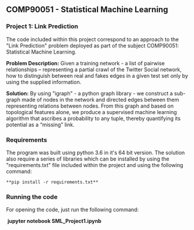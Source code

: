 ## COMP90051 - Statistical Machine Learning

### Project 1:  Link Prediction

The code included within this project correspond to an approach to the "Link Prediction" problem deployed as part of the subject COMP90051: Statistical Machine Learning. 



**Problem Description:** Given a training network - a list of pairwise relationships – representing a partial crawl of the Twitter Social network, how to distinguish between real and fakes edges in a given test set only by using the supplied information.



**Solution:**  By using "igraph" - a python graph library - we construct a sub-graph made of nodes in the network and directed edges between them representing relations between nodes. From this graph and based on topological features alone, we produce a supervised machine learning algorithm that ascribes a probability to any tuple, thereby quantifying its potential as a “missing” link. 


### Requirements

The program was built using python 3.6 in it's 64 bit version. The solution also require a series of libraries which can be installed by using the "requirements.txt" file included within the project and using the following command:

	**pip install -r requirements.txt**



### Running the code

For opening the code, just run the following command:

​	**jupyter notebook SML_Project1.ipynb**

